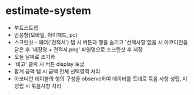# estimate-system

- 부트스트랩
- 반응형(모바일, 아이패드, pc)
- 스크린샷 - 헤더('견적서') 탭 시 버튼과 행을 숨기고 '선택사항'없을 시 아코디언을 닫은 후 '매장명 + 견적서.png'
  파일명으로 스크린샷 후 저장
- 오늘 날짜로 초기화
- '비고' 클릭 시 버튼 display 토글
- 합계 금액 탭 시 금액 전체 선택영역 처리
- 아코디언 테이블의 행의 구성을 observe하여 데이터를 토대로 묶음 사항 성립, 미성립 시 묶음사항 처리